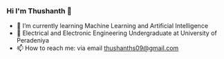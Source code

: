 ### Hi I'm Thushanth 👋

<!--
**Thushanths09/Thushanths09** is a ✨ _special_ ✨ repository because its `README.md` (this file) appears on your GitHub profile.

Here are some ideas to get you started:-->

- 🔭 I’m currently learning Machine Learning and Artificial Intelligence
- 🌱 Electrical and Electronic Engineering Undergraduate at University of Peradeniya
- 📫 How to reach me: via email thushanths09@gmail.com 


